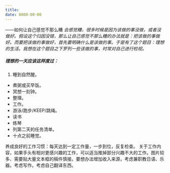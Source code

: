 ```yaml
---
title: 
date: 0000-00-00
---
```

——如何让自己感觉不那么糟
*会感觉糟，很多时候是因为该做的事没做，或者没做好。假设这个归因没错，那么让自己感觉不那么糟的办法就是：把该做的事做好。而要把该做的事做好，首先要明确什么是该做的事。于是有了这个题目：理想的生活。我想在这个题目之下罗列一些该做的事，时常对自己进行检视。*

##### 理想的一天应该这样度过：
1. 睡到自然醒。
* 煮粥或买早饭。
* 冥想一刻钟。
* 整理。
* 工作。
* 游泳/跑步/KEEP/跳绳。
* 读书
* 练琴
* 列第二天的任务清单。
* 十点之前睡觉。

养成良好的工作习惯：每天达到一定工作量，一步到位，反复检查。
关于工作内容，如果手头有相对更感兴趣的工作，可以适当推掉部分兴趣不大的工作。图片较多、需要贴大量文本框的稿件慎接。要想办法增加收入来源，考虑兼职教日语、乐器。考虑写作。考虑自己翻译东西。
